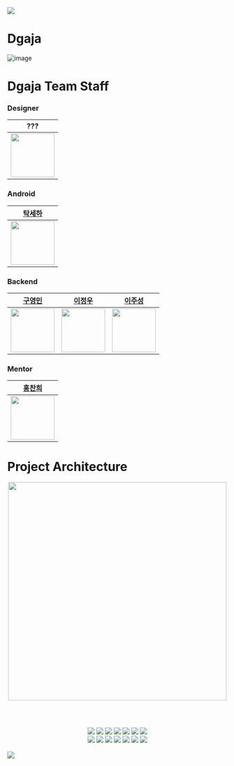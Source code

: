 <img src="https://capsule-render.vercel.app/api?type=waving&color=BDBDC8&height=150&section=header" />


# Dgaja


![image](https://d2u3dcdbebyaiu.cloudfront.net/uploads/atch_img/889/5433339629c90bc59e5d7598ecd454fc_res.jpeg)


# Dgaja Team Staff


### Designer


|                                           ???                                            |
|:----------------------------------------------------------------------------------------:|
| <img src="https://cdn-icons-png.flaticon.com/512/4123/4123763.png" width=100 height=100> |


### Android


|                                                                    [탁세하](https://github.com/saesang)                                                                     |
|:------------------------------------------------------------------------------------------------------------------------------------------------------------------------:|
| <a href="https://github.com/saesang"> <img src = "https://github.com/DKU-Dgaja/dku-dgaja/assets/86196342/f3249741-6353-42ed-9dc2-c923e97e419c" width=100 height=100></a> |


### Backend


|                                                                    [구영민](https://github.com/rndudals)                                                                    |                                                                    [이정우](https://github.com/j-ra1n)                                                                    |                                                                     [이주성](https://github.com/jusung-c)                                                                      |
|:------------------------------------------------------------------------------------------------------------------------------------------------------------------------:|:----------------------------------------------------------------------------------------------------------------------------------------------------------------------:|:---------------------------------------------------------------------------------------------------------------------------------------------------------------------------:|
| <a href="https://github.com/rndudals"> <img src="https://github.com/DKU-Dgaja/dku-dgaja/assets/102203336/60f27f74-2426-482d-80b7-95e667cfa57b" width=100 height=100></a> | <a href="https://github.com/j-ra1n"> <img src="https://github.com/DKU-Dgaja/dku-dgaja/assets/118893707/ace52e32-503d-4d0e-b5ef-74b800687468" width=100 height=100></a> | <a href="https://github.com/jusung-c"> <img src="https://github.com/DKU-Dgaja/dku-dgaja/assets/62228433/f5f5ec45-24a9-415c-a383-65d9ec2bc88d" width="100" height="100"></a> |


### Mentor


|                                                                   [홍찬희](https://github.com/ghdcksgml1)                                                                    |
|:-------------------------------------------------------------------------------------------------------------------------------------------------------------------------:|
| <a href="https://github.com/ghdcksgml1"> <img src="https://github.com/DKU-Dgaja/dku-dgaja/assets/79779676/817cd7d2-95c3-4b5c-8f22-4a4b785ebf45" width=100 height=100></a> |


# Project Architecture


<div align="center">
  <img src="https://previews.123rf.com/images/aquir/aquir1906/aquir190606651/125693673-%EC%98%88%EC%8B%9C-%EC%8A%A4%ED%83%AC%ED%94%84-%EC%98%88-%EC%82%AC%EA%B0%81%ED%98%95-%EA%B7%B8%EB%9F%B0-%EC%A7%80-%EA%B8%B0%ED%98%B8%EC%9E%85%EB%8B%88%EB%8B%A4-%EC%98%88%EC%8B%9C.jpg" width="500">
</div>

<br><br>

<div align="center">
  <img src="https://img.shields.io/badge/Java17-000000?style=flat-square&logo=java&color=F40D12">
  <img src="https://img.shields.io/badge/Spring_Boot_3-0?style=flat-square&logo=spring-boot&logoColor=white&color=%236DB33F">
  <img src="https://img.shields.io/badge/MySQL_8-0?style=flat-square&logo=mysql&logoColor=white&color=4479A1">
  <img src="https://img.shields.io/badge/Nginx-0?style=flat-square&logo=nginx&logoColor=white&color=009639">
  <img src="https://img.shields.io/badge/Hibernate-0?style=flat-square&logo=hibernate&logoColor=white&color=%2359666C">
  <img src="https://img.shields.io/badge/Amazon_EC2-0?style=flat-square&logo=amazon-ec2&logoColor=white&color=%23FF9900">
  <img src="https://img.shields.io/badge/Flyway-0?style=flat-square&logo=flyway&color=%23CC0200">
  <br/>
  <img src="https://img.shields.io/badge/Amazon_CloudWatch-0?style=flat-square&logo=amazon-cloudwatch&logoColor=white&color=%23FF4F8B">
  <img src="https://img.shields.io/badge/OAuth2-0?style=flat-square&logo=oauth2&logoColor=white&color=%23000000">
  <img src="https://img.shields.io/badge/Gradle-0?style=flat-square&logo=gradle&logoColor=white&color=%2302303A">
  <img src="https://img.shields.io/badge/Swagger-0?style=flat-square&logo=Swagger&logoColor=white&color=%2385EA2D">
  <img src="https://img.shields.io/badge/GitHub%20Actions-0?style=flat-square&logo=GitHub%20Actions&logoColor=white&color=%232088FF">
  <img src="https://img.shields.io/badge/JUnit5-0?style=JUnit5-square&logo=junit5&logoColor=white&color=%2325A162">
  <img src="https://img.shields.io/badge/Jenkins-0?style=flat-square&logo=Jenkins&logoColor=white&color=%23D24939">
</div>
<br/>


<img src="https://capsule-render.vercel.app/api?type=waving&color=BDBDC8&height=150&section=footer" />
